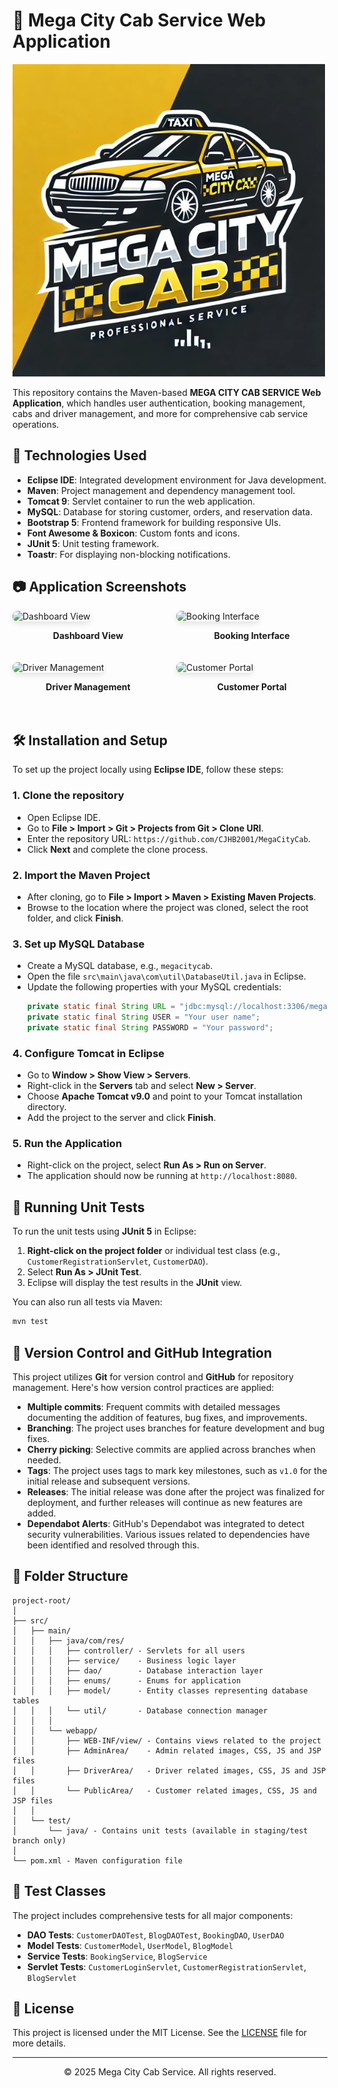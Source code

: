 # 🚕 Mega City Cab Service Web Application

![Mega City Cab Logo](/logoMega.png)

This repository contains the Maven-based **MEGA CITY CAB SERVICE Web Application**, which handles user authentication, booking management, cabs and driver management, and more for comprehensive cab service operations.

## 🚀 Technologies Used

- **Eclipse IDE**: Integrated development environment for Java development.
- **Maven**: Project management and dependency management tool.
- **Tomcat 9**: Servlet container to run the web application.
- **MySQL**: Database for storing customer, orders, and reservation data.
- **Bootstrap 5**: Frontend framework for building responsive UIs.
- **Font Awesome & Boxicon**: Custom fonts and icons.
- **JUnit 5**: Unit testing framework.
- **Toastr**: For displaying non-blocking notifications.

## 📷 Application Screenshots

<div style="display: flex; justify-content: space-between; flex-wrap: wrap;">
  <div style="width: 48%; margin-bottom: 20px;">
    <img src="/api/placeholder/600/400" alt="Dashboard View" style="width: 100%; border-radius: 8px; box-shadow: 0 4px 8px rgba(0,0,0,0.1);">
    <p align="center"><strong>Dashboard View</strong></p>
  </div>
  <div style="width: 48%; margin-bottom: 20px;">
    <img src="/api/placeholder/600/400" alt="Booking Interface" style="width: 100%; border-radius: 8px; box-shadow: 0 4px 8px rgba(0,0,0,0.1);">
    <p align="center"><strong>Booking Interface</strong></p>
  </div>
  <div style="width: 48%; margin-bottom: 20px;">
    <img src="/api/placeholder/600/400" alt="Driver Management" style="width: 100%; border-radius: 8px; box-shadow: 0 4px 8px rgba(0,0,0,0.1);">
    <p align="center"><strong>Driver Management</strong></p>
  </div>
  <div style="width: 48%; margin-bottom: 20px;">
    <img src="/api/placeholder/600/400" alt="Customer Portal" style="width: 100%; border-radius: 8px; box-shadow: 0 4px 8px rgba(0,0,0,0.1);">
    <p align="center"><strong>Customer Portal</strong></p>
  </div>
</div>

## 🛠️ Installation and Setup

To set up the project locally using **Eclipse IDE**, follow these steps:

### 1. Clone the repository
- Open Eclipse IDE.
- Go to **File > Import > Git > Projects from Git > Clone URI**.
- Enter the repository URL: `https://github.com/CJHB2001/MegaCityCab`.
- Click **Next** and complete the clone process.

### 2. Import the Maven Project
- After cloning, go to **File > Import > Maven > Existing Maven Projects**.
- Browse to the location where the project was cloned, select the root folder, and click **Finish**.

### 3. Set up MySQL Database
- Create a MySQL database, e.g., `megacitycab`.
- Open the file `src\main\java\com\util\DatabaseUtil.java` in Eclipse.
- Update the following properties with your MySQL credentials:
  ```java
  private static final String URL = "jdbc:mysql://localhost:3306/megacitycab";
  private static final String USER = "Your user name";
  private static final String PASSWORD = "Your password";
  ```

### 4. Configure Tomcat in Eclipse
- Go to **Window > Show View > Servers**.
- Right-click in the **Servers** tab and select **New > Server**.
- Choose **Apache Tomcat v9.0** and point to your Tomcat installation directory.
- Add the project to the server and click **Finish**.

### 5. Run the Application
- Right-click on the project, select **Run As > Run on Server**.
- The application should now be running at `http://localhost:8080`.

## 🧪 Running Unit Tests

To run the unit tests using **JUnit 5** in Eclipse:

1. **Right-click on the project folder** or individual test class (e.g., `CustomerRegistrationServlet`, `CustomerDAO`).
2. Select **Run As > JUnit Test**.
3. Eclipse will display the test results in the **JUnit** view.

You can also run all tests via Maven:
```bash
mvn test
```

## 🔄 Version Control and GitHub Integration

This project utilizes **Git** for version control and **GitHub** for repository management. Here's how version control practices are applied:

- **Multiple commits**: Frequent commits with detailed messages documenting the addition of features, bug fixes, and improvements.
- **Branching**: The project uses branches for feature development and bug fixes.
- **Cherry picking**: Selective commits are applied across branches when needed.
- **Tags**: The project uses tags to mark key milestones, such as `v1.0` for the initial release and subsequent versions.
- **Releases**: The initial release was done after the project was finalized for deployment, and further releases will continue as new features are added.
- **Dependabot Alerts**: GitHub's Dependabot was integrated to detect security vulnerabilities. Various issues related to dependencies have been identified and resolved through this.

## 📁 Folder Structure

```
project-root/
│
├── src/
│   ├── main/
│   │   ├── java/com/res/
│   │   │   ├── controller/ - Servlets for all users
│   │   │   ├── service/    - Business logic layer
│   │   │   ├── dao/        - Database interaction layer
│   │   │   ├── enums/      - Enums for application
│   │   │   ├── model/      - Entity classes representing database tables
│   │   │   └── util/       - Database connection manager
│   │   │
│   │   └── webapp/
│   │       ├── WEB-INF/view/ - Contains views related to the project
│   │       ├── AdminArea/    - Admin related images, CSS, JS and JSP files
│   │       ├── DriverArea/   - Driver related images, CSS, JS and JSP files
│   │       └── PublicArea/   - Customer related images, CSS, JS and JSP files
│   │
│   └── test/
│       └── java/ - Contains unit tests (available in staging/test branch only)
│
└── pom.xml - Maven configuration file
```

## 🧪 Test Classes

The project includes comprehensive tests for all major components:

- **DAO Tests**: `CustomerDAOTest`, `BlogDAOTest`, `BookingDAO`, `UserDAO`
- **Model Tests**: `CustomerModel`, `UserModel`, `BlogModel`
- **Service Tests**: `BookingService`, `BlogService`
- **Servlet Tests**: `CustomerLoginServlet`, `CustomerRegistrationServlet`, `BlogServlet`

## 📄 License

This project is licensed under the MIT License. See the [LICENSE](LICENSE) file for more details.

---

<div align="center">
  <p>© 2025 Mega City Cab Service. All rights reserved.</p>
</div>
